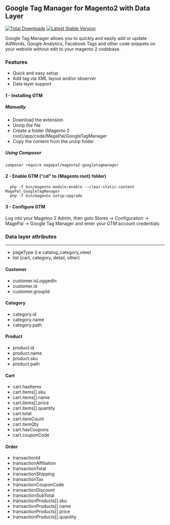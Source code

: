 ## Google Tag Manager for Magento2 with Data Layer

[![Total Downloads](https://poser.pugx.org/magepal/magento2-googletagmanager/downloads)](https://packagist.org/packages/magepal/magento2-googletagmanager)
[![Latest Stable Version](https://poser.pugx.org/magepal/magento2-googletagmanager/v/stable)](https://packagist.org/packages/magepal/magento2-googletagmanager)

Google Tag Manager allows you to quickly and easily add or update AdWords, Google Analytics, Facebook Tags and other code snippets on your website without edit to your magento 2 codebase.

### Features
* Quick and easy setup
* Add tag via XML layout and/or observer
* Data layer support

#### 1 - Installing GTM
##### Manually
 * Download the extension
 * Unzip the file
 * Create a folder {Magento 2 root}/app/code/MagePal/GoogleTagManager
 * Copy the content from the unzip folder

##### Using Composer

```
composer require magepal/magento2-googletagmanager
```

#### 2 - Enable GTM ("cd" to {Magento root} folder)
```
  php -f bin/magento module:enable --clear-static-content MagePal_GoogleTagManager
  php -f bin/magento setup:upgrade
```

#### 3 - Configure GTM

Log into your Magetno 2 Admin, then goto Stores -> Configuration -> MagePal -> Google Tag Manager and enter your GTM account credentials

### Data layer attributes
---------
* pageType (i.e catalog_category_view)
* list (cart, category, detail, other)

#### Customer
* customer.isLoggedIn
* customer.id
* customer.groupId

#### Category
* category.id
* category.name
* category.path

#### Product
* product.id
* product.name
* product.sku
* product.path

#### Cart
* cart.hasItems
* cart.items[].sku
* cart.items[].name
* cart.items[].price
* cart.items[].quantity
* cart.total
* cart.itemCount
* cart.itemQty
* cart.hasCoupons
* cart.couponCode

#### Order
* transactionId
* transactionAffiliation
* transactionTotal
* transactionShipping
* transactionTax
* transactionCouponCode
* transactionDiscount
* transactionSubTotal
* transactionProducts[].sku
* transactionProducts[].name
* transactionProducts[].price
* transactionProducts[].quantity
